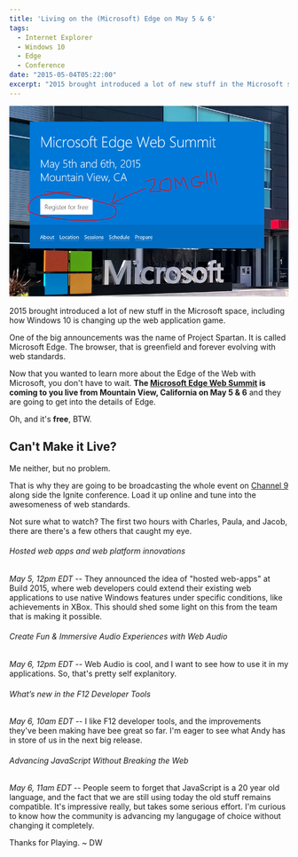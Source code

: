 ```yaml
---
title: 'Living on the (Microsoft) Edge on May 5 & 6'
tags:
  - Internet Explorer
  - Windows 10
  - Edge
  - Conference
date: "2015-05-04T05:22:00"
excerpt: "2015 brought introduced a lot of new stuff in the Microsoft space, including how Windows 10 is changing up the web application game."
---
```

[1]: edgeconference2015-markup-1.png

![1]

2015 brought introduced a lot of new stuff in the Microsoft space, including how Windows 10 is changing up the web application game.

One of the big announcements was the name of Project Spartan. It is called Microsoft Edge. The browser, that is greenfield and forever evolving with web standards. 

Now that you wanted to learn more about the Edge of the Web with Microsoft, you don't have to wait. **The [Microsoft Edge Web Summit](http://devchannel.modern.ie/websummit2015) is coming to you live from Mountain View, California on May 5 &amp; 6** and they are going to get into the details of Edge.

Oh, and it's **free**, BTW.

## Can't Make it Live?

Me neither, but no problem.

That is why they are going to be broadcasting the whole event on [Channel 9](http://channel9.msdn.com/Events/WebPlatformSummit/2015) along side the Ignite conference. Load it up online and tune into the awesomeness of web standards.

Not sure what to watch? The first two hours with Charles, Paula, and Jacob, there are there's a few others that caught my eye.

###### Hosted web apps and web platform innovations

_May 5, 12pm EDT_ -- 
They announced the idea of "hosted web-apps" at Build 2015, where web developers could extend their existing web applications to use native Windows features under specific conditions, like achievements in XBox. This should shed some light on this from the team that is making it possible.

###### Create Fun &amp; Immersive Audio Experiences with Web Audio

_May 6, 12pm EDT_ -- 
Web Audio is cool, and I want to see how to use it in my applications. So, that's pretty self explanitory.

###### What’s new in the F12 Developer Tools

_May 6, 10am EDT_ -- 
I like F12 developer tools, and the improvements they've been making have bee great so far. I'm eager to see what Andy has in store of us in the next big release.

###### Advancing JavaScript Without Breaking the Web

_May 6, 11am EDT_ -- 
People seem to forget that JavaScript is a 20 year old language, and the fact that we are still using today the old stuff remains compatible. It's impressive really, but takes some serious effort. I'm curious to know how the community is advancing my langugage of choice without changing it completely.

Thanks for Playing. ~ DW
